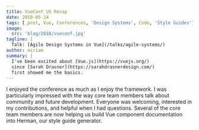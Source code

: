 ```yaml
---
title: VueConf US Recap
date: 2018-05-14
tags: [_post, Vue, Conferences, 'Design Systems', Code, 'Style Guides']
image:
  src: 'blog/2018/vueconf.jpg'
tagline: |
  Talk: [Agile Design Systems in Vue](/talks/agile-systems/)
author: miriam
summary: |
  I've been excited about [Vue.js](https://vuejs.org/)
  since [Sarah Drasner](https://sarahdrasnerdesign.com/)
  first showed me the basics.
---
```


I enjoyed the conference as much as I enjoy the framework.
I was particularly impressed with the way core team members
talk about community and future development.
Everyone was welcoming,
interested in my contributions,
and helpful when I had questions.
Several of the core team members are now helping us
build Vue component documentation into Herman,
our style guide generator.
